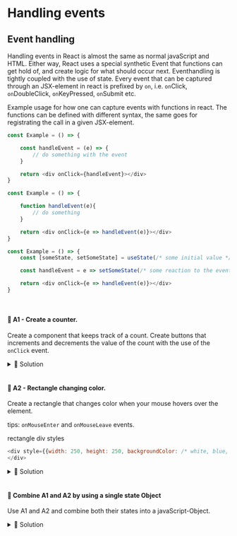 # Handling events

## Event handling

Handling events in React is almost the same as normal javaScript and HTML. Either way, React uses a special synthetic Event that functions can get hold of, and create logic for what should occur next. Eventhandling is tightly coupled with the use of state. Every event that can be captured through an JSX-element in react is prefixed by `on`, i.e. `on`Click, `on`DoubleClick, `on`KeyPressed, `on`Submit etc.

Example usage for how one can capture events with functions in react. The functions can be defined with different syntax, the same goes for registrating the call in a given JSX-element.

```js
const Example = () => {

    const handleEvent = (e) => {
        // do something with the event
    }

    return <div onClick={handleEvent}></div>
}

```
```js
const Example = () => {

    function handleEvent(e){
        // do something
    }

    return <div onClick={e => handleEvent(e)}></div>
}

```
```js
const Example = () => {
    const [someState, setSomeState] = useState(/* some initial value */)

    const handleEvent = e => setSomeState(/* some reaction to the event */)

    return <div onClick={e => handleEvent(e)}></div>
}

```

<br>


#### 📌 A1 - Create a counter.

Create a component that keeps track of a count. Create buttons that increments and decrements the value of the count with the use of the `onClick` event.

<details><summary>🔑 Solution</summary>
<br>

Solution 1: Inline setState functions directly in the JSX-abbreviation of the `<button>` html element
```jsx
const Counter = () => {
    const [count, setCount] = useState(0);

    return (
    <React.Fragment>
        <h1>My count: {count}</h1>
        <button onClick={() => setState(count + 1)}>Increment by 1</button>
        <button onClick={() => setState(count + 1)}>
    <React.Fragment>
    )
}
```

<br>

Solution 2: Creating named functions.
<br>

```jsx
const Counter = () => {
    const [count, setCount] = useState(0);

    const increment = () => setCount(count + 1);
    
    const decrement = () => setCount(count - 1);

    return (
    <React.Fragment>
        <h1>My count: {count}</h1>
        <button onClick={increment}>Increment by 1</button>
        <button onClick={decrement}>
    <React.Fragment>
    )
}
```

<br>

Solution 3 securing correct state.

```jsx
const Counter = () => {
    const [count, setCount] = useState(0);

    const increment = () => setCount(prevCount => prevCount + 1);
    
    const decrement = () => setCount(prevCount => prevCount - 1);

    return (
    <React.Fragment>
        <h1>My count: {count}</h1>
        <button onClick={increment}>Increment by 1</button>
        <button onClick={decrement}>Decrement by 1</button>
    <React.Fragment>
    )
}
```
</details>

<br>

#### 📌 A2 - Rectangle changing color.

Create a rectangle that changes color when your mouse hovers over the element.

tips: `onMouseEnter` and `onMouseLeave` events.

rectangle div styles

```js
<div style={{width: 250, height: 250, backgroundColor: /* white, blue, black, yellow, purple  */}}>
</div>
```

<details><summary>🔑 Solution</summary>
<br>

The state defined by useState has the naming convention offered by JS-Objects. i.e.

```js
const backgroundColor = "white";

const myObject = {
    backgroundColor: backgroundColor
}

//shorthand
const myObjectWithShorthand = { backgroundColor }

// myObject === myObjectWithShortand (true)
```
```jsx
const Counter = () => {
    const [backgroundColor, setBackgroundColor] = useState("white");

    const handleMouseEnter = () => setBackgroundColor("purple");

    const handleMouseLeave = () => setBackgroundColor("white");

    return (
    <React.Fragment>
        <div
        style={{width: 250, height: 250, backgroundColor}}
        onMouseEnter={handleMouseEnter}
        onMouseLeave={handleMouseLeave}
        >
        </div>
    <React.Fragment>
    )
}
```
</details>

<br>

#### 💎 Combine A1 and A2 by using a single state Object

Use A1 and A2 and combine both their states into a javaScript-Object.

<details><summary>🔑 Solution</summary>

The solution can be written in numerous ways based on javascript preferences with objects and function handling.
All the examples are doing the exact same. 

```jsx
setState({ backgroundColor, count}) => {
    return { backgroundColor, count: count + 1}
})

setState(prevState => {
    return { ...prevState, count: prevState.count + 1}
});

setState(prevState => {
    return { backgroundColor: prevState.backgroundColor, count: prevState.count + 1 }
})

//Personal favorite by always destructuring and using shorthand object return. if the state object is large, update only the object entry that you want.

setState(({ count, ...prevState}) => ({ ...prevState, count: count + 1}))
```
<br>

```jsx
const Both = () => {
  const [state, setState] = useState({ backgroundColor: "white", count: 0 })

  const increment = () => setState(prevState => {
    return { backgroundColor: prevState.backgroundColor, count: prevState.count + 1 }
  });
  
  const decrement = () => setState(({ count, ...prevState}) => ({
    ...prevState, count: count - 1})
  )

  const handleMouseEnter = () => setState(prevState => ({
      count: prevState.count, backgroundColor: "purple"
  }));

  const handleMouseLeave = () => setState(prevState =>  ({
      ...prevState, backgroundColor: "white"
  }));

  const {
      count,
      backgroundColor
  } = state;

  return (
      <React.Fragment>
          <div
          style={{width: 250, height: 250, backgroundColor}}
          onMouseEnter={handleMouseEnter}
          onMouseLeave={handleMouseLeave}
          />
          <h1>My count: {count}</h1>
          <button onClick={increment}>Increment by 1</button>
          <button onClick={decrement}>Decrement by 1</button>
      </React.Fragment>
  )
}
```
</details>

